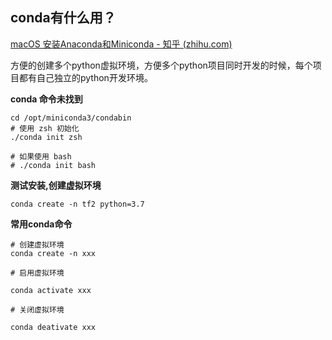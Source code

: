 
## conda有什么用？

[macOS 安装Anaconda和Miniconda - 知乎 (zhihu.com)](https://zhuanlan.zhihu.com/p/136380298)

方便的创建多个python虚拟环境，方便多个python项目同时开发的时候，每个项目都有自己独立的python开发环境。


**conda 命令未找到**

```text
cd /opt/miniconda3/condabin
# 使用 zsh 初始化
./conda init zsh 

# 如果使用 bash
# ./conda init bash 
```

**测试安装,创建虚拟环境**

```text
conda create -n tf2 python=3.7
```

**常用conda命令**

```text
# 创建虚拟环境
conda create -n xxx

# 启用虚拟环境

conda activate xxx

# 关闭虚拟环境

conda deativate xxx
```